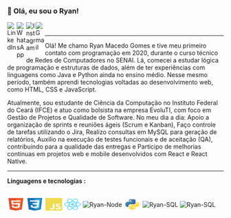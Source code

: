 ### 👋 Olá, eu sou o Ryan!

<a target="_blank" href="https://www.linkedin.com/in/ryan-macedo-gomes-327244310/"> 
  <img align="left" alt="LinkedIn" width="22px" src="https://cdn.jsdelivr.net/npm/simple-icons@v3/icons/linkedin.svg" /> 
</a> 
<a target="_blank" href="https://api.whatsapp.com/send?phone=5585998217880"> 
  <img align="left" alt="WhatsApp" width="22px" src="https://cdn.jsdelivr.net/npm/simple-icons@v3/icons/whatsapp.svg" /> 
</a> 
<a target="_blank" href="https://www.instagram.com/ryanmacedog/"> 
  <img align="left" alt="Instagram" width="22px" src="https://cdn.jsdelivr.net/npm/simple-icons@v3/icons/instagram.svg" /> 
</a> 
<a target="_blank" href="mailto:ryaniraneide@gmail.com"> 
  <img align="left" alt="Gmail" width="22px" src="https://cdn.jsdelivr.net/npm/simple-icons@v3/icons/gmail.svg" /> 
</a> 
<br/>

----

Olá! Me chamo Ryan Macedo Gomes e tive meu primeiro contato com programação em 2020, durante o curso técnico de Redes de Computadores no SENAI. Lá, comecei a estudar lógica de programação e estruturas de dados, além de ter experiências com linguagens como Java e Python ainda no ensino médio. Nesse mesmo período, também aprendi tecnologias voltadas ao desenvolvimento web, como HTML, CSS e JavaScript.

Atualmente, sou estudante de Ciência da Computação no Instituto Federal do Ceará (IFCE) e atuo como bolsista na empresa EvoluTI, com foco em Gestão de Projetos e Qualidade de Software. No meu dia a dia:
Apoio a organização de sprints e reuniões ágeis (Scrum e Kanban), Faço controle de tarefas utilizando o Jira, Realizo consultas em MySQL para geração de relatórios, Auxilio na execução de testes funcionais e de aceitação (QA), contribuindo para a qualidade das entregas e Participo de melhorias contínuas em projetos web e mobile desenvolvidos com React e React Native.

----

**Linguagens e tecnologias :** 

<div style="display: inline_block"><br>  
  <img align="center" alt="Ryan-HTML" height="30" width="40" src="https://raw.githubusercontent.com/devicons/devicon/master/icons/html5/html5-original.svg">
  <img align="center" alt="Ryan-CSS" height="30" width="40" src="https://raw.githubusercontent.com/devicons/devicon/master/icons/css3/css3-original.svg">
  <img align="center" alt="Ryan-Js" height="30" width="40" src="https://raw.githubusercontent.com/devicons/devicon/master/icons/javascript/javascript-plain.svg">
  <img align="center" alt="Ryan-React" height="30" width="40" src="https://raw.githubusercontent.com/devicons/devicon/master/icons/react/react-original.svg">
  <img align="center" alt="Ryan-Node" height="30" width="40" src="https://cdn.jsdelivr.net/gh/devicons/devicon@latest/icons/nodejs/nodejs-original.svg">  
  <img align="center" alt="Ryan-Python" height="30" width="40" src="https://raw.githubusercontent.com/devicons/devicon/master/icons/python/python-original.svg">
  <img align="center" alt="Ryan-SQL" height="30" width="40" src="https://cdn.jsdelivr.net/gh/devicons/devicon@latest/icons/mysql/mysql-original.svg"> 
  <img align="center" alt="Ryan-SQL" height="30" width="40" src="https://cdn.jsdelivr.net/gh/devicons/devicon@latest/icons/microsoftsqlserver/microsoftsqlserver-original.svg"> 
</div>
